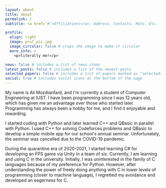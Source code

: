 ```yaml
---
layout: about
title: about
permalink: /
subtitle: <a href='#'>Affiliations</a>. Address. Contacts. Moto. Etc.

profile:
  align: right
  image: prof_pic.jpg
  image_circular: false # crops the image to make it circular
  more_info: >
    <p>literally me!</p>

news: false # includes a list of news items
latest_posts: false # includes a list of the newest posts
selected_papers: false # includes a list of papers marked as "selected={true}"
social: true # includes social icons at the bottom of the page
---
```


My name is Ali Mozdianfard, and I'm currently a student of Computer Engineering at IUST.
I have been programming since I was 12 years old, which has given me an advantage over those who started later.
Programming has always been a hobby for me, and I find it enjoyable and rewarding.

I started coding with Python and later learned C++ and QBasic in parallel with Python.
I used C++ for solving Codeforces problems and QBasic to develop a simple mobile app for our school's annual seminar.
Unfortunately, the seminar was cancelled due to the COVID-19 pandemic.

During the quarantine era of 2020-2021, I started learning C# for developing an FPS game via Unity in a team of six.
Currently, I am learning and using C in the university.
Initially, I was uninterested in the family of C languages because of my preference for Python. However, after understanding the power of freely doing anything with C in lower levels of programming (closer to machine language), I regretted my avoidance and developed an eagerness for C.
